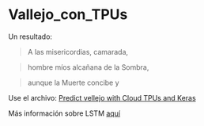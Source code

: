 # Vallejo_con_TPUs

Un resultado:

> A las misericordias, camarada,

> hombre míos alcañana de la Sombra,

> aunque la Muerte concibe y 

Use el archivo: [Predict vellejo with Cloud TPUs and Keras](https://github.com/sandroormeno/Vallejo_con_TPUs/blob/master/Predict_vellejo_with_Cloud_TPUs_and_Keras.ipynb)


Más información sobre LSTM [aquí](https://www.ibm.com/developerworks/ssa/library/cc-machine-learning-deep-learning-architectures/index.html)
